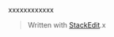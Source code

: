 
xxxxxxxxxxxx

> Written with [StackEdit](httpsxxx://stackedit.io/).x
<!--stackedit_data:
eyJoaXN0b3J5IjpbLTE3NDkwODYxMjRdfQ==
-->